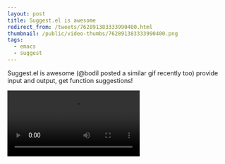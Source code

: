 ```yaml
---
layout: post
title: Suggest.el is awesome
redirect_from: /tweets/762891383333990400.html
thumbnail: /public/video-thumbs/762891383333990400.png
tags:
  - emacs
  - suggest
---
```


Suggest.el is awesome (@bodil posted a similar gif recently too) provide input and output, get function suggestions!

<video controls autoplay loop>
  <source src="/public/videos/762891383333990400.mp4" type="video/mp4">
    Sorry your browser does not support the video tag, maybe time to upgrade?
</video>
